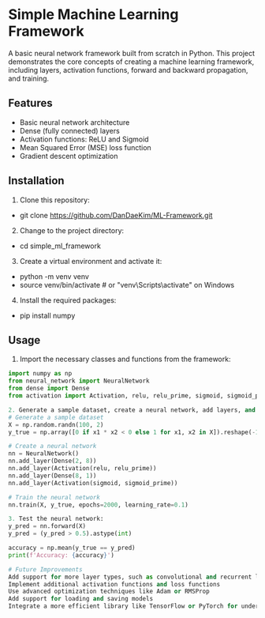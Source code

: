 # Simple Machine Learning Framework

A basic neural network framework built from scratch in Python. This project demonstrates the core concepts of creating a machine learning framework, including layers, activation functions, forward and backward propagation, and training.

## Features

- Basic neural network architecture
- Dense (fully connected) layers
- Activation functions: ReLU and Sigmoid
- Mean Squared Error (MSE) loss function
- Gradient descent optimization

## Installation

1. Clone this repository:
  - git clone https://github.com/DanDaeKim/ML-Framework.git

2. Change to the project directory:
  - cd simple_ml_framework
  
3. Create a virtual environment and activate it:
  - python -m venv venv
  - source venv/bin/activate # or "venv\Scripts\activate" on Windows
  
4. Install the required packages:
  - pip install numpy


## Usage

1. Import the necessary classes and functions from the framework:

```python
import numpy as np
from neural_network import NeuralNetwork
from dense import Dense
from activation import Activation, relu, relu_prime, sigmoid, sigmoid_prime

2. Generate a sample dataset, create a neural network, add layers, and train the network:
# Generate a sample dataset
X = np.random.randn(100, 2)
y_true = np.array([0 if x1 * x2 < 0 else 1 for x1, x2 in X]).reshape(-1, 1)

# Create a neural network
nn = NeuralNetwork()
nn.add_layer(Dense(2, 8))
nn.add_layer(Activation(relu, relu_prime))
nn.add_layer(Dense(8, 1))
nn.add_layer(Activation(sigmoid, sigmoid_prime))

# Train the neural network
nn.train(X, y_true, epochs=2000, learning_rate=0.1)

3. Test the neural network:
y_pred = nn.forward(X)
y_pred = (y_pred > 0.5).astype(int)

accuracy = np.mean(y_true == y_pred)
print(f'Accuracy: {accuracy}')

# Future Improvements
Add support for more layer types, such as convolutional and recurrent layers
Implement additional activation functions and loss functions
Use advanced optimization techniques like Adam or RMSProp
Add support for loading and saving models
Integrate a more efficient library like TensorFlow or PyTorch for underlying operations


